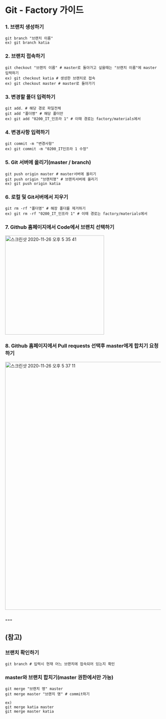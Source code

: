 # Git - Factory 가이드

### 1. 브랜치 생성하기

```
git branch "브랜치 이름"
ex) git branch katia
```

### 2. 브랜치 접속하기

```
git checkout "브랜치 이름" # master로 돌아가고 싶을때는 "브랜치 이름"에 master 입력하기
ex) git checkout katia # 생성한 브랜치로 접속
ex) git checkout master # master로 돌아가기
```

### 3. 변경할 폴더 입력하기

```
git add. # 해당 경로 파일전체
git add "폴더명" # 해당 폴더만
ex) git add "0200_IT_인프라 1" # 이때 경로는 factory/materials에서 
```

### 4. 변경사항 입력하기

```
git commit -m "변경사항"
ex) git commit -m "0200_IT인프라 1 수정"
```

### 5. Git 서버에 올리기(master / branch)

```
git push origin master # master서버에 올리기
git push origin "브랜치명" # 브랜치서버에 올리기
ex) git push origin katia
```

### 6. 로컬 및 Git서버에서 지우기

```
git rm -rf "폴더명" # 해장 폴더를 제거하기
ex) git rm -rf "0200_IT_인프라 1" # 이때 경로는 factory/materials에서 
```

### 7. Github 홈페이지에서 Code에서 브랜치 선택하기

<img width="320" alt="스크린샷 2020-11-26 오후 5 35 41" src="https://user-images.githubusercontent.com/71860142/100327059-18485100-300e-11eb-921c-f1c87096a31f.png"> 

### 8. Github 홈페이지에서 Pull requests 선택후 master에게 합치기 요청하기

<img width="800" alt="스크린샷 2020-11-26 오후 5 37 11" src="https://user-images.githubusercontent.com/71860142/100327070-1bdbd800-300e-11eb-8f31-bf47cb14d46a.png">  

 ### ---

## (참고)

 ###  브랜치 확인하기

```
git branch # 입력시 현재 어느 브랜치에 접속되어 있는지 확인
```

### master와 브랜치 합치기(master 권한에서만 가능)

```
git merge "브랜치 명" master
git merge master "브랜치 명" # commit하기

ex)
git merge katia master
git merge master katia
```





## 



